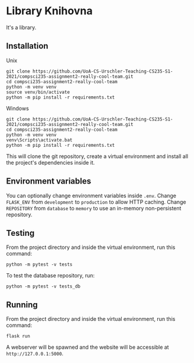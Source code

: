 # Library Knihovna

It's a library.

## Installation

Unix
```shell
git clone https://github.com/UoA-CS-Urschler-Teaching-CS235-S1-2021/compsci235-assignment2-really-cool-team.git
cd compsci235-assignment2-really-cool-team
python -m venv venv
source venv/bin/activate
python -m pip install -r requirements.txt
```

Windows
```shell
git clone https://github.com/UoA-CS-Urschler-Teaching-CS235-S1-2021/compsci235-assignment2-really-cool-team.git
cd compsci235-assignment2-really-cool-team
python -m venv venv
venv\Scripts\activate.bat
python -m pip install -r requirements.txt
```

This will clone the git repository, create a virtual environment and install all the project's dependencies inside it.

## Environment variables

You can optionally change environment variables inside `.env`.
Change `FLASK_ENV` from `development` to `production` to allow HTTP caching.
Change `REPOSITORY` from `database` to `memory` to use an in-memory non-persistent repository.

## Testing

From the project directory and inside the virtual environment, run this command:
```shell
python -m pytest -v tests
```

To test the database repository, run:
```shell
python -m pytest -v tests_db
```

## Running

From the project directory and inside the virtual environment, run this command:

```shell
flask run
```

A webserver will be spawned and the website will be accessible at `http://127.0.0.1:5000`.
